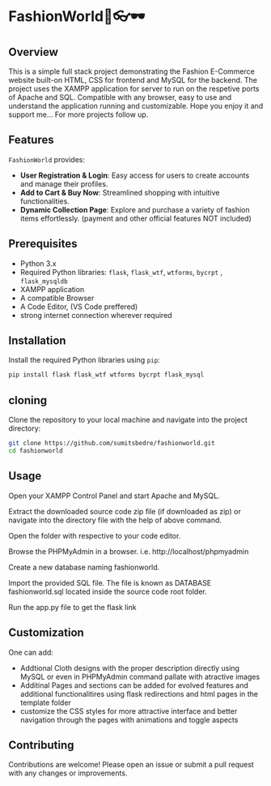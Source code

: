 # FashionWorld👗👓🕶

## Overview

This is a simple full stack project demonstrating the Fashion E-Commerce website built-on HTML, CSS for frontend and MySQL for the backend. The project uses the XAMPP application for server to run on the respetive ports of Apache and SQL. Compatible with any browser, easy to use and understand the application running and customizable.
Hope you enjoy it and support me... For more projects follow up.

## Features

`FashionWorld` provides: 

- **User Registration & Login**: Easy access for users to create accounts and manage their profiles.
- **Add to Cart & Buy Now**: Streamlined shopping with intuitive functionalities.
- **Dynamic Collection Page**: Explore and purchase a variety of fashion items effortlessly.
(payment and other official features NOT included)

## Prerequisites
- Python 3.x
- Required Python libraries: `flask`, `flask_wtf`, `wtforms`, `bycrpt` , `flask_mysqldb`
- XAMPP application
- A compatible Browser
- A Code Editor, (VS Code preffered)
- strong internet connection wherever required

## Installation
Install the required Python libraries using `pip`:
```sh
pip install flask flask_wtf wtforms bycrpt flask_mysql
```
## cloning

Clone the repository to your local machine and navigate into the project directory:

```sh
git clone https://github.com/sumitsbedre/fashionworld.git
cd fashionworld
```

## Usage
Open your XAMPP Control Panel and start Apache and MySQL.

Extract the downloaded source code zip file (if downloaded as zip) or navigate into the directory file with the help of above command.

Open the folder with respective to your code editor.

Browse the PHPMyAdmin in a browser. i.e. http://localhost/phpmyadmin

Create a new database naming fashionworld.

Import the provided SQL file. The file is known as DATABASE fashionworld.sql located inside the source code root folder.

Run the app.py file to get the flask link

## Customization

One can add:

- Addtional Cloth designs with the proper description directly using MySQL or even in PHPMyAdmin command pallate with atractive images
- Additinal Pages and sections can be added for evolved features and additional functionalitires using flask redirections and html pages in the template folder
- customize the CSS styles for more attractive interface and better navigation through the pages with animations and toggle aspects

## Contributing
Contributions are welcome! Please open an issue or submit a pull request with any changes or improvements.


